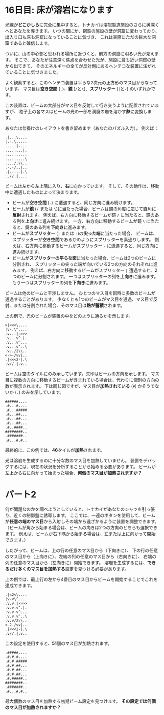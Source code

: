# 16日目: 床が溶岩になります

光線が**どこかしら**に完全に集中すると、トナカイは溶岩製造施設のさらに奥深くへとあなたを導きます。
いつの間にか、鋼鉄の施設の壁が洞窟に変わっており、出入り口も床も洞窟になっていることに気づき、
これは実際にただの巨大な洞窟であると確信します。

ついに、山の中心部と思われる場所に近づくと、前方の洞窟に明るい光が見えます。
そこで、あなたが注意深く焦点を合わせた光が、施設に最も近い洞窟の壁から出てきて、
そのエネルギーの全てが反対側にあるヘンテコな装置に注がれていることに気づきました。

よく観察すると、このヘンテコ装置は平らな2次元の正方形のマス目からなっています。
マス目は**空き空間** (`.`)、**鏡** (`/`と`\`)、**スプリッター** (`|`と`-`) のいずれかです。

この装置は、ビームの大部分がマス目を反射して行き交うように配置されていますが、
格子上の各マスはビームの光の一部を洞窟の岩を溶かす**熱**に変換します。

あなたは仕掛けのレイアウトを書き留めます（あなたのパズル入力）。
例えば：

```
.|...\....
|.-.\.....
.....|-...
........|.
..........
.........\
..../.\\..
.-.-/..|..
.|....-|.\
..//.|....
```

ビームは左から左上隅に入り、**右**に向かっています。
そして、その動作は、移動中に遭遇したものによって決まります。

- ビームが**空き空間**  (`.`) に遭遇すると、同じ方向に進み続けます。
- ビームが**鏡** (`/` または `\`)に当たった場合、ビームは鏡の角度に応じて直角に**反射**されます。
例えば、右方向に移動するビームが鏡 `/` に当たると、鏡のある列を**上向き**に進み続けます。
一方、右方向に移動するビームが鏡 `\` に当たると、鏡のある列を**下向き**に進みます。
- ビームが**スプリッター** (`|` または `-`)の**尖った端**に当たった場合、
ビームは、スプリッターが**空き空間**であるかのようにスプリッターを素通りします。
例えば、右方向に移動するビームがスプリッター `-` に遭遇すると、同じ方向に進み続けます。
- ビームが**スプリッターの平らな面**に当たった場合、ビームは2つのビームに分割され、
スプリッターの尖った端が向いている2つの方向のそれぞれに進みます。
例えば、右方向に移動するビームがスプリッター `|` 遭遇すると、2つのビームに分割されます。
一つはスプリッターの列を**上向き**に進みます。
もう一つはスプリッターの列を**下向き**に進みます。

ビームは他のビームと干渉しません。
ひとつのマス目を同時に多数のビームが通過することがあります。
少なくとも1つのビームがマス目を通過、マス目で反射、または分割された場合、そのマス目は**熱が蓄積**されます。

上の例で、光のビームが装置の中をどのように通るかを示します。

```
>|<<<\....
|v-.\^....
.v...|->>>
.v...v^.|.
.v...v^...
.v...v^..\
.v../2\\..
<->-/vv|..
.|<<<2-|.\
.v//.|.v..
```

ビームは空のタイルにのみ示しています。矢印はビームの方向を示します。
マス目に複数の方向に移動するビームが含まれている場合は、代わりに個別の方向の数が表示されます。
下は同じ図ですが、マス目が**加熱されている** (`#`) かそうでないか (`.`) のみを示しています。

```
######....
.#...#....
.#...#####
.#...##...
.#...##...
.#...##...
.#..####..
########..
.#######..
.#...#.#..
```

最終的に、この例では、**46**タイルが**加熱**されます。

光は溶岩を生成するのに十分な数のマス目を加熱していません。
装置をデバッグするには、現在の状況を分析することから始める必要があります。
ビームが左上から右に向かって始まった場合、**何個のマス目が加熱されますか？**

# パート2

何が問題なのかを調べようとしていると、トナカイがあなたのシャツを引っ張り、近くの制御盤に誘導します。
ここでは、一連のボタンを使用して、ビームが**任意の端のマス目**から入射しその端から遠ざかるように装置を調整できます。
（ビームが角から始まる場合は、ビームの向きは2つの方向のどちらも選択できます。
例えば、ビームが右下隅から始まる場合は、左または上に向かって開始できます。）

したがって、ビームは、上の行の任意のマス目から（下向きに）、
下の行の任意のマス目から（上向きに）、左端の列の任意のマス目から（右向きに）、
右端の列の任意のマス目から（左向きに）開始できます。
溶岩を生成するには、**できるだけ多くのマス目を加熱する**設定を見つける必要があります。

上の例では、最上行の左から4番目のマス目からビームを開始することでこれを達成できます。

```
.|<2<\....
|v-v\^....
.v.v.|->>>
.v.v.v^.|.
.v.v.v^...
.v.v.v^..\
.v.v/2\\..
<-2-/vv|..
.|<<<2-|.\
.v//.|.v..
```

この設定を使用すると、**51**個のマス目が加熱されます。

```
.#####....
.#.#.#....
.#.#.#####
.#.#.##...
.#.#.##...
.#.#.##...
.#.#####..
########..
.#######..
.#...#.#..
```

最大個数のマス目を加熱する初期ビーム設定を見つけます。
**その設定では何個のマス目が加熱されますか？**
